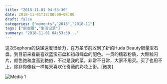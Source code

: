 ```yaml
---
title: "2018-11-01 04:53:30"
date: 2018-11-01T13:00:00+08:00
draft: false
categories: ["moments","2018","2018-11"]
tags: ["朋友圈","生活记录"]
summary: "2018-11-01 04:53:30..."
---
```


这次Sephora的快递速度很给力，在万圣节前收到了新的Huda Beauty限量宝石盘。到目前来看最喜欢蓝宝石盘和祖母绿盘的配色。一贯的糯软粉质，大颗粒闪片，颜色饱和度高到艳俗，不过是我的菜。非常不日常，大家不用买。买了也用不上，除非你像我一样每天喜欢化奇葩的彩妆上街。[微笑]

![Media 1](/Moments/photos/2018-11-01/201811010453300.jpg)

